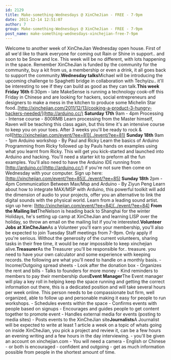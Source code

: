 ```yaml
---
id: 2129
title: Make-something-Wednesdays @ XinCheJian - FREE - 7-9pm
date: 2011-12-14 12:51:07
author: 7
group: Make-something-Wednesdays @ XinCheJian - FREE - 7-9pm
post_name: make-something-wednesdays-xinchejian-free-7-9pm
---
```


Welcome to another week of XinCheJian Wednesday open house. First of all we'd like to thank everyone for coming out Rain or Shine in support.. and soon to be Snow and Ice. This week will be no different, with lots happening in the space. Remember XinCheJian is funded by the community for the community, buy a kit from us, a membership or even a drink, it all goes back to support the community.**Wednesday talks**Michael will be introducing the upcoming challenge to Spaghetti bridge in collaboration with Techyizu.. it'll be interesting to see if they can build as good as they can talk.**This week** **Friday 16th** 6:30pm - late MakeSense is running a technology cook-off this Friday in Chinese and are looking for hackers, social entrepreneurs and designers to make a mess in the kitchen to produce some Michelin Star food..[http://xinchejian.com/2011/12/13/cooking-a-product-3-hungry-hackers-needed/](http://arduino.cc/) **Saturday 17th** 9am - 4pm Processing - Intense course - 800RMB Learn processing from the Master himself, Raven will be teaching this class again, but this time it's an intensive course to keep you on your toes. After 3 weeks you'll be ready to rock & roll[http://xinchejian.com/event/?ee=81](../event/?ee=81) **Sunday 18th** 9am - 1pm Arduino workshop - By Paul and Ricky Learn the basics of Arduino Programming from Ricky followed up by Pauls hands on examples using what you learnt from Ricky. This will get you kick-started and launched into Arduino and hacking. You'll need a starter kit to preform all the fun examples. You'll also need to have the Arduino IDE running from [http://arduino.cc](http://arduino.cc/) if you're not sure then come on Wednesday with your computer. Sign up here: [http://xinchejian.com/event/?ee=85](../event/?ee=85) **Sunday 18th** 2pm - 4pm Communication Between Max/Msp and Arduino - By Ziyun Peng Learn about how to integrate MAX/MSP with Arduino, this powerful toolkit will add the dimension of audio to your projects, offer you an alternative to link the digital sounds with the physical world. Learn from a leading sound artist. sign up here: [http://xinchejian.com/event/?ee=84](../event/?ee=84) **From the Mailing list**TheNelson is heading back to Shanghai for the winter Holidays, he's setting up camp at XinCheJian and learning LISP over the holiday, so throw an email on the mailing list if you're interested.**Volunteer Jobs at XinCheJian**As a Volunteer you'll earn your membership, you'll also be expected to join Tuesday Staff meetings from 7-9pm. Only apply if you're serious. Without the generosity of the current volunteers, sharing tasks in their free time, it would be near impossible to keep xinchejian alive.**Treasurer**As the Treasurer you'll be responsible for.. treasure. you need to have your own calculator and some experience with keeping records. the following are what you'll need to handle on a monthly basis. - Income/Outgoing spread sheets - Look after the donation box - Organizes the rent and bills - Talks to founders for more money - Kind reminders to members to pay their membership dues**Event Manager**The Event manager will play a key roll in helping keep the space running and getting the correct information out there, this is a dedicated position and will take several hours per week online. This person needs to be compassionate but firm, well organized, able to follow up and personable making it easy for people to run workshops. - Schedules events within the space - Confirms events with people based on signups - Encourages and guides people to get content together to promote event - Handles external media for events (posting to media sites) - Posts events to the XinCheJian site**Journalists**A Journalist will be expected to write at least 1 article a week on a topic of whats going on inside XinCheJian, you pick a project and review it, can be a few hours an evening writing and a few hours in the day interviewing. - you'll be given an account on xinchejian.com - You will need a camera - English or Chinese - or both is encouraged - confident and outgoing - get as much information possible from people in the shortest amount of time. 